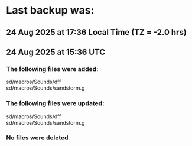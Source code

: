 # Last backup was:
## 24 Aug 2025 at 17:36 Local Time (TZ = -2.0 hrs)  
## 24 Aug 2025 at 15:36 UTC 

### The following files were added:
sd/macros/Sounds/dff<br>sd/macros/Sounds/sandstorm.g<br>
### The following files were updated:
sd/macros/Sounds/dff<br>sd/macros/Sounds/sandstorm.g<br>
### No files were deleted 
